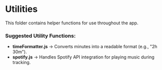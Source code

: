 # Utilities
This folder contains helper functions for use throughout the app.

### Suggested Utility Functions:
- **timeFormatter.js** → Converts minutes into a readable format (e.g., "2h 30m").
- **spotify.js** → Handles Spotify API integration for playing music during tracking.
